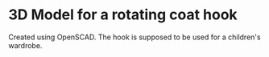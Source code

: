 # 3D Model for a rotating coat hook
Created using OpenSCAD. The hook is supposed to be used for a children's wardrobe.